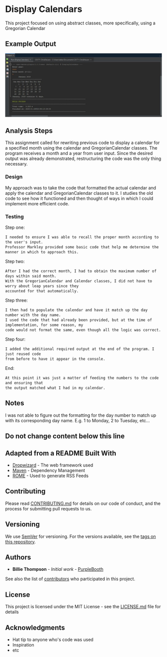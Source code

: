 # Display Calendars

This project focused on using abstract classes, more specifically, using a Gregorian Calendar

## Example Output

![Sample Output](README.jpg)

## Analysis Steps

This assignment called for rewriting previous code to display a calendar for a specified month 
using the calendar and GregorianCalendar classes. The program receives a month and a year from user input.
Since the desired output was already demonstrated, restructuring the code was the only thing necessary.

### Design

My approach was to take the code that formatted the actual calendar and apply the calendar and 
GregorianCalendar classes to it. I studies the old code to see how it functioned and then thought
of ways in which I could implement more efficient code. 

### Testing

Step one: 
```
I needed to ensure I was able to recall the proper month according to the user's input.
Professor Markley provided some basic code that help me determine the manner in which to approach this.
```
Step two: 
```
After I had the correct month, I had to obtain the maximum number of days within said month. 
With the GregorianCalendar and Calendar classes, I did not have to worry about leap years since they
accounted for that automatically. 
```
Step three: 
```
I then had to populate the calendar and have it match up the day number with the day name. 
I used the code that had already been provided, but at the time of implementation, for some reason, my
code would not format the same, even though all the logic was correct. 
```
Step four: 
```
I added the additional required output at the end of the program. I just reused code
from before to have it appear in the console. 
```
End: 
```
At this point it was just a matter of feeding the numbers to the code and ensuring that
the output matched what I had in my calendar. 
```
## Notes

I was not able to figure out the formatting for the day number to match up with its corresponding
day name. E.g. 1 to Monday, 2 to Tuesday, etc...

## Do not change content below this line
## Adapted from a README Built With

* [Dropwizard](http://www.dropwizard.io/1.0.2/docs/) - The web framework used
* [Maven](https://maven.apache.org/) - Dependency Management
* [ROME](https://rometools.github.io/rome/) - Used to generate RSS Feeds

## Contributing

Please read [CONTRIBUTING.md](https://gist.github.com/PurpleBooth/b24679402957c63ec426) for details on our code of conduct, and the process for submitting pull requests to us.

## Versioning

We use [SemVer](http://semver.org/) for versioning. For the versions available, see the [tags on this repository](https://github.com/your/project/tags). 

## Authors

* **Billie Thompson** - *Initial work* - [PurpleBooth](https://github.com/PurpleBooth)

See also the list of [contributors](https://github.com/your/project/contributors) who participated in this project.

## License

This project is licensed under the MIT License - see the [LICENSE.md](LICENSE.md) file for details

## Acknowledgments

* Hat tip to anyone who's code was used
* Inspiration
* etc
